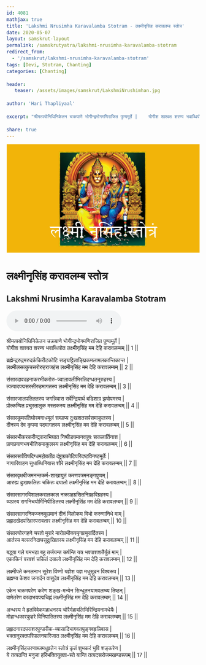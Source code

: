 ```yaml
---    
id: 4081    
mathjax: true    
title: 'Lakshmi Nrusimha Karavalamba Stotram - लक्ष्मीनृसिंह करावलम्ब स्तोत्र'    
date: 2020-05-07   
layout: samskrut-layout 
permalink: /samskrutyatra/lakshmi-nrusimha-karavalamba-stotram
redirect_from: 
  - '/samskrut/lakshmi-nrusimha-karavalamba-stotram'
tags: [Devi, Stotram, Chanting]
categories: [Chanting]
    
header:    
   teaser: /assets/images/samskrut/LakshmiNrushimhan.jpg    
    
author: 'Hari Thapliyaal'    
    
excerpt: "श्रीमत्पयोनिधिनिकेतन चक्रपाणे भोगीन्द्रभोगमणिराजित पुण्यमूर्ते |    योगीश शाश्वत शरण्य भवाब्धिपोत लक्ष्मीनृसिंह मम देहि करावलम्बम् ||"   
    
share: true    
---    
```

    
![](/assets/images/samskrut/LakshmiNrushimhan.jpg)    
    
# लक्ष्मीनृसिंह करावलम्ब स्तोत्र     
## Lakshmi Nrusimha Karavalamba Stotram    
    
<audio controls>
  <source src="https://raw.githubusercontent.com/dasarpai/DAI-mp3/main/dasarpai-mp3/O001-LakshmiNrusimhaKaravalambaStotram.mpeg" type="audio/mpeg">
  Your browser does not support the audio element.
</audio>
      
    
श्रीमत्पयोनिधिनिकेतन चक्रपाणे भोगीन्द्रभोगमणिराजित पुण्यमूर्ते |    
योगीश शाश्वत शरण्य भवाब्धिपोत लक्ष्मीनृसिंह मम देहि करावलम्बम् || 1 ||    
    
ब्रह्मेन्द्ररुद्रमरुदर्ककिरीटकोटि सङ्घट्टिताङ्घ्रिकमलामलकान्तिकान्त |    
लक्ष्मीलसत्कुचसरोरुहराजहंस लक्ष्मीनृसिंह मम देहि करावलम्बम् || 2 ||    
    
संसारदावदहनाकरभीकरोरु-ज्वालावलीभिरतिदग्धतनूरुहस्य |    
त्वत्पादपद्मसरसीरुहमागतस्य लक्ष्मीनृसिंह मम देहि करावलम्बम् || 3 ||    
    
संसारजालपतिततस्य जगन्निवास सर्वेन्द्रियार्थ बडिशाग्र झषोपमस्य |    
प्रोत्कम्पित प्रचुरतालुक मस्तकस्य लक्ष्मीनृसिंह मम देहि करावलम्बम् || 4 ||    
    
संसारकूमपतिघोरमगाधमूलं सम्प्राप्य दुःखशतसर्पसमाकुलस्य |    
दीनस्य देव कृपया पदमागतस्य लक्ष्मीनृसिंह मम देहि करावलम्बम् || 5 ||    
    
संसारभीकरकरीन्द्रकराभिघात निष्पीड्यमानवपुषः सकलार्तिनाश |    
प्राणप्रयाणभवभीतिसमाकुलस्य लक्ष्मीनृसिंह मम देहि करावलम्बम् || 6 ||    
    
संसारसर्पविषदिग्धमहोग्रतीव्र दंष्ट्राग्रकोटिपरिदष्टविनष्टमूर्तेः |    
नागारिवाहन सुधाब्धिनिवास शौरे लक्ष्मीनृसिंह मम देहि करावलम्बम् || 7 ||    
    
संसारवृक्षबीजमनन्तकर्म-शाखायुतं करणपत्रमनङ्गपुष्पम् |    
आरुह्य दुःखफलितः चकितः दयालो लक्ष्मीनृसिंह मम देहि करावलम्बम् || 8 ||    
    
संसारसागरविशालकरालकाल नक्रग्रहग्रसितनिग्रहविग्रहस्य |    
व्यग्रस्य रागनिचयोर्मिनिपीडितस्य लक्ष्मीनृसिंह मम देहि करावलम्बम् || 9 ||    
    
संसारसागरनिमज्जनमुह्यमानं दीनं विलोकय विभो करुणानिधे माम् |    
प्रह्लादखेदपरिहारपरावतार लक्ष्मीनृसिंह मम देहि करावलम्बम् || 10 ||    
    
संसारघोरगहने चरतो मुरारे मारोग्रभीकरमृगप्रचुरार्दितस्य |    
आर्तस्य मत्सरनिदाघसुदुःखितस्य लक्ष्मीनृसिंह मम देहि करावलम्बम् || 11 ||    
    
बद्ध्वा गले यमभटा बहु तर्जयन्त कर्षन्ति यत्र भवपाशशतैर्युतं माम् |    
एकाकिनं परवशं चकितं दयालो लक्ष्मीनृसिंह मम देहि करावलम्बम् || 12 ||    
    
लक्ष्मीपते कमलनाभ सुरेश विष्णो यज्ञेश यज्ञ मधुसूदन विश्वरूप |    
ब्रह्मण्य केशव जनार्दन वासुदेव लक्ष्मीनृसिंह मम देहि करावलम्बम् || 13 ||    
    
एकेन चक्रमपरेण करेण शङ्ख-मन्येन सिन्धुतनयामवलम्ब्य तिष्ठन् |    
वामेतरेण वरदाभयपद्मचिह्नं लक्ष्मीनृसिंह मम देहि करावलम्बम् || 14 ||    
    
अन्धस्य मे हृतविवेकमहाधनस्य चोरैर्महाबलिभिरिन्द्रियनामधेयैः |    
मोहान्धकारकुहरे विनिपातितस्य लक्ष्मीनृसिंह मम देहि करावलम्बम् || 15 ||    
    
प्रह्लादनारदपराशरपुण्डरीक-व्यासादिभागवतपुङ्गवहृन्निवास |    
भक्तानुरक्तपरिपालनपारिजात लक्ष्मीनृसिंह मम देहि करावलम्बम् || 16 ||    
    
लक्ष्मीनृसिंहचरणाब्जमधुव्रतेन स्तोत्रं कृतं शुभकरं भुवि शङ्करेण |    
ये तत्पठन्ति मनुजा हरिभक्तियुक्ता-स्ते यान्ति तत्पदसरोजमखण्डरूपम् || 17 ||    
